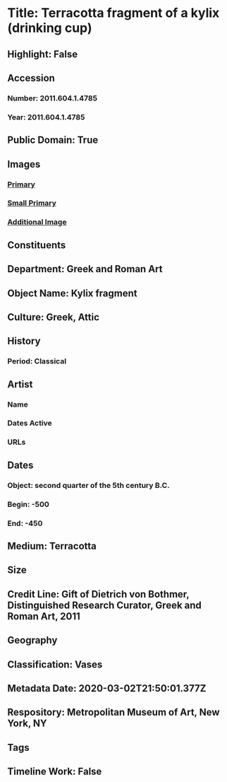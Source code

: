 # Title: Terracotta fragment of a kylix (drinking cup)
## Highlight: False
## Accession
### Number: 2011.604.1.4785
### Year: 2011.604.1.4785
## Public Domain: True
## Images
### [Primary](https://images.metmuseum.org/CRDImages/gr/original/DVB05034_1_ff.jpg)
### [Small Primary](https://images.metmuseum.org/CRDImages/gr/web-large/DVB05034_1_ff.jpg)
### [Additional Image](https://images.metmuseum.org/CRDImages/gr/original/DVB05034_2_ff.jpg)
## Constituents
## Department: Greek and Roman Art
## Object Name: Kylix fragment
## Culture: Greek, Attic
## History
### Period: Classical
## Artist
### Name
### Dates Active
### URLs
## Dates
### Object: second quarter of the 5th century B.C.
### Begin: -500
### End: -450
## Medium: Terracotta
## Size
## Credit Line: Gift of Dietrich von Bothmer, Distinguished Research Curator, Greek and Roman Art, 2011
## Geography
## Classification: Vases
## Metadata Date: 2020-03-02T21:50:01.377Z
## Respository: Metropolitan Museum of Art, New York, NY
## Tags
## Timeline Work: False